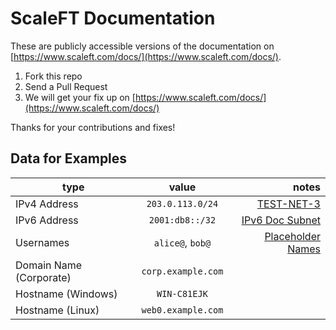 # ScaleFT Documentation
These are publicly accessible versions of the documentation on [https://www.scaleft.com/docs/](https://www.scaleft.com/docs/).

1. Fork this repo
2. Send a Pull Request
3. We will get your fix up on [https://www.scaleft.com/docs/](https://www.scaleft.com/docs/)

Thanks for your contributions and fixes!

## Data for Examples

| type        | value           | notes  |
| ------------- |:-------------:| -----:|
| IPv4 Address | `203.0.113.0/24` | [TEST-NET-3](https://tools.ietf.org/html/rfc5737) |
| IPv6 Address | `2001:db8::/32` | [IPv6 Doc Subnet](https://en.wikipedia.org/wiki/IPv6_address#Documentation) |
| Usernames | `alice@`, `bob@` | [Placeholder Names](https://en.wikipedia.org/wiki/Alice_and_Bob) |
| Domain Name (Corporate) | `corp.example.com` | |
| Hostname (Windows) | `WIN-C81EJK` | |
| Hostname (Linux) | `web0.example.com` | |

